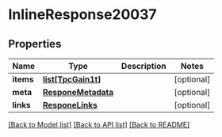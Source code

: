 # InlineResponse20037

## Properties
Name | Type | Description | Notes
------------ | ------------- | ------------- | -------------
**items** | [**list[TpcGain1t]**](TpcGain1t.md) |  | [optional] 
**meta** | [**ResponeMetadata**](ResponeMetadata.md) |  | [optional] 
**links** | [**ResponeLinks**](ResponeLinks.md) |  | [optional] 

[[Back to Model list]](../README.md#documentation-for-models) [[Back to API list]](../README.md#documentation-for-api-endpoints) [[Back to README]](../README.md)



